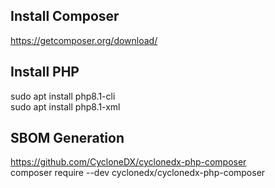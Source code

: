## Install Composer
https://getcomposer.org/download/

## Install PHP
sudo apt install php8.1-cli \
sudo apt install php8.1-xml

## SBOM Generation
https://github.com/CycloneDX/cyclonedx-php-composer \
composer require --dev cyclonedx/cyclonedx-php-composer

